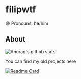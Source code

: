 <p align="center">

# filipwtf
</hr>

😄 Pronouns: he/him


## About

![Anurag's github stats](https://github-readme-stats.vercel.app/api?username=filipwtf&count_private=true&show_icons=true&theme=onedark)

You can find my old projects here

[![Readme Card](https://github-readme-stats.vercel.app/api/pin/?username=filip-archives&repo=filip-archives)](https://github.com/filip-archives/filip-archives)

</p>
